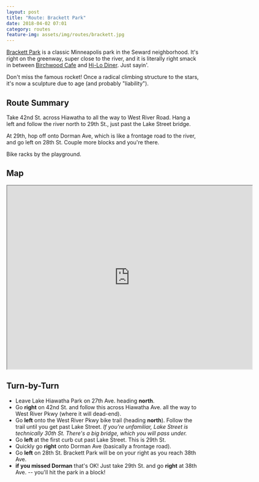 ```yaml
---
layout: post
title: "Route: Brackett Park"
date: 2018-04-02 07:01
category: routes
feature-img: assets/img/routes/brackett.jpg
---
```

[Brackett Park](https://www.minneapolisparks.org/parks__destinations/parks__lakes/brackett_field_park/) is a classic Minneapolis park in the Seward neighborhood. It's right on the greenway, super close to the river, and it is literally right smack in between [Birchwood Cafe](https://www.birchwoodcafe.com/) and [Hi-Lo Diner](http://www.hi-lo-diner.com/). Just sayin'.

Don't miss the famous rocket! Once a radical climbing structure to the stars, it's now a sculpture due to age (and probably "liability").

## Route Summary
Take 42nd St. across Hiawatha to all the way to West River Road. Hang a left and follow the river north to 29th St., just past the Lake Street bridge.

At 29th, hop off onto Dorman Ave, which is like a frontage road to the river, and go left on 28th St. Couple more blocks and you're there.

Bike racks by the playground.

## Map
<iframe src="https://www.google.com/maps/d/embed?mid=1fYr590kNK_ZQ001eLsk4OkfU-gI" width="640" height="480"></iframe>

## Turn-by-Turn
* Leave Lake Hiawatha Park on 27th Ave. heading **north**.
* Go **right** on 42nd St. and follow this across Hiawatha Ave. all the way to West River Pkwy (where it will dead-end).
* Go **left** onto the West River Pkwy bike trail (heading **north**). Follow the trail until you get past Lake Street. *If you're unfamiliar, Lake Street is technically 30th St. There's a big bridge, which you will pass under.*
* Go **left** at the first curb cut past Lake Street. This is 29th St.
* Quickly go **right** onto Dorman Ave (basically a frontage road).
* Go **left** on 28th St. Brackett Park will be on your right as you reach 38th Ave.
* **if you missed Dorman** that's OK! Just take 29th St. and go **right** at 38th Ave. -- you'll hit the park in a block!
